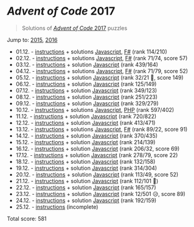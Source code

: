 # *Advent of Code* 2017
> Solutions of [*Advent of Code* 2017](http://adventofcode.com/2017/) puzzles

Jump to: [2015](https://github.com/katemihalikova/advent-of-code/tree/2015), [2016](https://github.com/katemihalikova/advent-of-code/tree/2016)

* 01.12. - [instructions](http://adventofcode.com/2017/day/1) + solutions [Javascript](./01.js), [F#](./01.fsx) (rank 114/210)
* 02.12. - [instructions](http://adventofcode.com/2017/day/2) + solutions [Javascript](./02.js), [F#](./02.fsx) (rank 71/74, score 57)
* 03.12. - [instructions](http://adventofcode.com/2017/day/3) + solution [Javascript](./03.js) (rank 439/164)
* 04.12. - [instructions](http://adventofcode.com/2017/day/4) + solutions [Javascript](./04.js), [F#](./04.fsx) (rank 71/79, score 52)
* 05.12. - [instructions](http://adventofcode.com/2017/day/5) + solution [Javascript](./05.js) (rank 32/21 🎉, score 149)
* 06.12. - [instructions](http://adventofcode.com/2017/day/6) + solution [Javascript](./06.js) (rank 125/149)
* 07.12. - [instructions](http://adventofcode.com/2017/day/7) + solution [Javascript](./07.js) (rank 349/123)
* 08.12. - [instructions](http://adventofcode.com/2017/day/8) + solution [Javascript](./08.js) (rank 251/223)
* 09.12. - [instructions](http://adventofcode.com/2017/day/9) + solution [Javascript](./09.js) (rank 329/279)
* 10.12. - [instructions](http://adventofcode.com/2017/day/10) + solutions [Javascript](./10.js), [PHP](./10.php) (rank 597/402)
* 11.12. - [instructions](http://adventofcode.com/2017/day/11) + solution [Javascript](./11.js) (rank 720/822)
* 12.12. - [instructions](http://adventofcode.com/2017/day/12) + solution [Javascript](./12.js) (rank 413/471)
* 13.12. - [instructions](http://adventofcode.com/2017/day/13) + solutions [Javascript](./13.js), [F#](./13.fsx) (rank 89/22, score 91)
* 14.12. - [instructions](http://adventofcode.com/2017/day/14) + solution [Javascript](./14.js) (rank 370/435)
* 15.12. - [instructions](http://adventofcode.com/2017/day/15) + solution [Javascript](./15.js) (rank 214/139)
* 16.12. - [instructions](http://adventofcode.com/2017/day/16) + solution [Javascript](./16.js) (rank 206/32, score 69)
* 17.12. - [instructions](http://adventofcode.com/2017/day/17) + solution [Javascript](./17.js) (rank 278/79, score 22)
* 18.12. - [instructions](http://adventofcode.com/2017/day/18) + solution [Javascript](./18.js) (rank 132/158)
* 19.12. - [instructions](http://adventofcode.com/2017/day/19) + solution [Javascript](./19.js) (rank 314/304)
* 20.12. - [instructions](http://adventofcode.com/2017/day/20) + solution [Javascript](./20.js) (rank 113/49, score 52)
* 21.12. - [instructions](http://adventofcode.com/2017/day/21) + solution [Javascript](./21.js) (rank 112/101 🤷)
* 22.12. - [instructions](http://adventofcode.com/2017/day/22) + solution [Javascript](./22.js) (rank 165/157)
* 23.12. - [instructions](http://adventofcode.com/2017/day/23) + solution [Javascript](./23.js) (rank 12/501 😥, score 89)
* 24.12. - [instructions](http://adventofcode.com/2017/day/24) + solution [Javascript](./24.js) (rank 192/159)
* 25.12. - [instructions](http://adventofcode.com/2017/day/25) (incomplete)

Total score: 581
